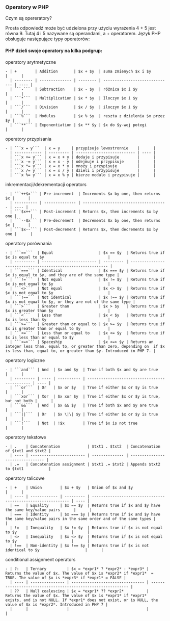 ### Operatory w PHP
Czym są opereratory? 

 Prosta odpowiedź może być udzielona przy użyciu wyrażenia 4 + 5 jest równa 9. Tutaj 4 i 5 nazywane są operandami, a + operatorem. Język PHP obsługuje następujące typy operatorów:
 
#### PHP dzieli swoje operatory na kilka podgrup:

operatory arytmetyczne

    - | +        | Addition       | $x + $y  | suma zmienych $x i $y          |      |
      | -------- | -------------- | -------- | ------------------------------ | ---- |
      | ```-```  | Subtraction    | $x - $y  | różnica $x i $y                |      |
      | ```*```  | Multiplication | $x * $y  | Iloczyn $x i $y                |      |
      | ```/```  | Division       | $x / $y  | iloczyn $x i $y                |      |
      | ```%```  | Modulus        | $x % $y  | reszta z dzielenia $x przez $y |      |
      | ```**``` | Exponentiation | $x ** $y | $x do $y-wej potegi            |      |

operatory przypisania

    - | ```x = y```  | x = y     | przypisuje lewostronnie    |      |
      | ------------ | --------- | -------------------------- | ---- |
      | ```x += y``` | x = x + y | dodaje i przypisuje        |      |
      | ```x -= y``` | x = x - y | odejmuje i przypisuje      |      |
      | ```x *= y``` | x = x * y | mnoży i przypisuje         |      |
      | ```x /= y``` | x = x / y | dzieli i przypisuje        |      |
      | ```x %= y``` | x = x % y | bierze modulo i przypisuje |      |

inkrementacji/dekrementacji operators

    - | ```++$x``` | Pre-increment  | Increments $x by one, then returns $x |      |
      | ---------- | -------------- | ------------------------------------- | ---- |
      | ```$x++``` | Post-increment | Returns $x, then increments $x by one |      |
      | ```--$x``` | Pre-decrement  | Decrements $x by one, then returns $x |      |
      | ```$x--``` | Post-decrement | Returns $x, then decrements $x by one |      |

operatory porównania

    - | ```==```  | Equal                    | $x == $y  | Returns true if $x is equal to $y                            |
      | --------- | ------------------------ | --------- | ------------------------------------------------------------ |
      | ```===``` | Identical                | $x === $y | Returns true if $x is equal to $y, and they are of the same type |
      | ```!=```  | Not equal                | $x != $y  | Returns true if $x is not equal to $y                        |
      | ```<>```  | Not equal                | $x <> $y  | Returns true if $x is not equal to $y                        |
      | ```!==``` | Not identical            | $x !== $y | Returns true if $x is not equal to $y, or they are not of the same type |
      | ```>```   | Greater than             | $x > $y   | Returns true if $x is greater than $y                        |
      | ```<```   | Less than                | $x < $y   | Returns true if $x is less than $y                           |
      | ```>=```  | Greater than or equal to | $x >= $y  | Returns true if $x is greater than or equal to $y            |
      | ```<=```  | Less than or equal to    | $x <= $y  | Returns true if $x is less than or equal to $y               |
      | ```<=>``` | Spaceship                | $x <=> $y | Returns an integer less than, equal to, or greater than zero, depending on  if $x is less than, equal to, or greater than $y. Introduced in PHP 7. |

operatory logiczne

    - | ```and``` | And  | $x and $y  | True if both $x and $y are true               |      |
      | --------- | ---- | ---------- | --------------------------------------------- | ---- |
      | ```or```  | Or   | $x or $y   | True if either $x or $y is true               |      |
      | ```xor``` | Xor  | $x xor $y  | True if either $x or $y is true, but not both |      |
      | ```&&```  | And  | $x && $y   | True if both $x and $y are true               |      |
      | ```||```  | Or   | $x \|\| $y | True if either $x or $y is true               |      |
      | ```!```   | Not  | !$x        | True if $x is not true                        |      |

operatory tekstowe

    - | .    | Concatenation            | $txt1 . $txt2  | Concatenation of $txt1 and $txt2 |
      | ---- | ------------------------ | -------------- | -------------------------------- |
      | .=   | Concatenation assignment | $txt1 .= $txt2 | Appends $txt2 to $txt1           |

operatory talicowe

    - | +    | Union        | $x + $y   | Union of $x and $y                                           |      |
      | ---- | ------------ | --------- | ------------------------------------------------------------ | ---- |
      | ==   | Equality     | $x == $y  | Returns true if $x and $y have the same key/value pairs      |      |
      | ===  | Identity     | $x === $y | Returns true if $x and $y have the same key/value pairs in the same order and of the same types |      |
      | !=   | Inequality   | $x != $y  | Returns true if $x is not equal to $y                        |      |
      | <>   | Inequality   | $x <> $y  | Returns true if $x is not equal to $y                        |      |
      | !==  | Non-identity | $x !== $y | Returns true if $x is not identical to $y                    |      |

conditional assignment operators

    - | ?:   | Ternary         | $x = *expr1* ? *expr2* : *expr3* | Returns the value of $x. The value of $x is *expr2* if *expr1*  = TRUE. The value of $x is *expr3* if *expr1* = FALSE |
      | ---- | --------------- | -------------------------------- | ------------------------------------------------------------ |
      | ??   | Null coalescing | $x = *expr1* ?? *expr2*          | Returns the value of $x. The value of $x is *expr1* if *expr1*  exists, and is not NULL. If *expr1* does not exist, or is NULL, the value of $x is *expr2*. Introduced in PHP 7 |
      |      |                 |                                  |                                                              |

